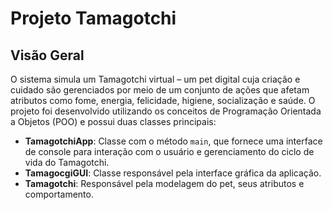# Projeto Tamagotchi

## Visão Geral

O sistema simula um Tamagotchi virtual – um pet digital cuja criação e cuidado são gerenciados por meio de um conjunto de ações que afetam atributos como fome, energia, felicidade, higiene, socialização e saúde. O projeto foi desenvolvido utilizando os conceitos de Programação Orientada a Objetos (POO) e possui duas classes principais:

- **TamagotchiApp**: Classe com o método `main`, que fornece uma interface de console para interação com o usuário e gerenciamento do ciclo de vida do Tamagotchi.
- **TamagocgiGUI**: Classe responsável pela interface gráfica da aplicação.
- **Tamagotchi**: Responsável pela modelagem do pet, seus atributos e comportamento.
